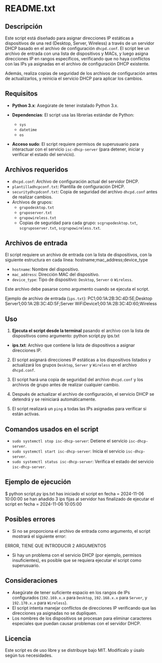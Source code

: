 # **README.txt**

## **Descripción**

Este script está diseñado para asignar direcciones IP estáticas a dispositivos de una red (Desktop, Server, Wireless) a través de un servidor DHCP basado en el archivo de configuración `dhcpd.conf`. El script lee un archivo de entrada con una lista de dispositivos y MACs, y luego asigna direcciones IP en rangos específicos, verificando que no haya conflictos con las IPs ya asignadas en el archivo de configuración DHCP existente.

Además, realiza copias de seguridad de los archivos de configuración antes de actualizarlos, y reinicia el servicio DHCP para aplicar los cambios.

## **Requisitos**

- **Python 3.x**: Asegúrate de tener instalado Python 3.x.
- **Dependencias**: El script usa las librerías estándar de Python:
  - `sys`
  - `datetime`
  - `os`

- **Acceso sudo**: El script requiere permisos de superusuario para interactuar con el servicio `isc-dhcp-server` (para detener, iniciar y verificar el estado del servicio).

## **Archivos requeridos**

- `dhcpd.conf`: Archivo de configuración actual del servidor DHCP.
- `plantilladhcpconf.txt`: Plantilla de configuración DHCP.
- `securitydhcpdconf.txt`: Copia de seguridad del archivo `dhcpd.conf` antes de realizar cambios.
- Archivos de grupos:
  - `grupodesktop.txt`
  - `gruposerver.txt`
  - `grupowireless.txt`
  - Copias de seguridad para cada grupo: `scgrupodesktop.txt`, `scgruposerver.txt`, `scgrupowireless.txt`.
  
## **Archivos de entrada**

El script requiere un archivo de entrada con la lista de dispositivos, con la siguiente estructura en cada línea:
hostname;mac_address;device_type


- `hostname`: Nombre del dispositivo.
- `mac_address`: Dirección MAC del dispositivo.
- `device_type`: Tipo de dispositivo: `Desktop`, `Server` o `Wireless`.

Este archivo debe pasarse como argumento cuando se ejecuta el script.

Ejemplo de archivo de entrada (`ips.txt`):
PC1;00:1A:2B:3C:4D:5E;Desktop Server1;00:1A:2B:3C:4D:5F;Server 
WiFiDevice1;00:1A:2B:3C:4D:60;Wireless


## **Uso**

1. **Ejecuta el script desde la terminal** pasando el archivo con la lista de dispositivos como argumento:
python script.py ips.txt


- **ips.txt**: Archivo que contiene la lista de dispositivos a asignar direcciones IP.

2. El script asignará direcciones IP estáticas a los dispositivos listados y actualizará los grupos `Desktop`, `Server` y `Wireless` en el archivo `dhcpd.conf`.

3. El script hará una copia de seguridad del archivo `dhcpd.conf` y los archivos de grupo antes de realizar cualquier cambio.

4. Después de actualizar el archivo de configuración, el servicio DHCP se detendrá y se reiniciará automáticamente.

5. El script realizará un `ping` a todas las IPs asignadas para verificar si están activas.

## **Comandos usados en el script**

- `sudo systemctl stop isc-dhcp-server`: Detiene el servicio `isc-dhcp-server`.
- `sudo systemctl start isc-dhcp-server`: Inicia el servicio `isc-dhcp-server`.
- `sudo systemctl status isc-dhcp-server`: Verifica el estado del servicio `isc-dhcp-server`.

## **Ejemplo de ejecución**


$ python script.py ips.txt has iniciado el script en fecha = 2024-11-06 10:00:00 se han añadido 3 ips fijas al servidor has finalizado de ejecutar el script en fecha = 2024-11-06 10:05:00


## **Posibles errores**

- Si no se proporciona el archivo de entrada como argumento, el script mostrará el siguiente error:

ERROR, TIENE QUE INTRODUCIR 2 ARGUMENTOS


- Si hay un problema con el servicio DHCP (por ejemplo, permisos insuficientes), es posible que se requiera ejecutar el script como superusuario.

## **Consideraciones**

- Asegúrate de tener suficiente espacio en los rangos de IPs configurados (`192.169.x.x` para `Desktop`, `192.168.x.x` para `Server`, y `192.170.x.x` para `Wireless`).
- El script intenta manejar conflictos de direcciones IP verificando que las direcciones ya asignadas no se dupliquen.
- Los nombres de los dispositivos se procesan para eliminar caracteres especiales que puedan causar problemas con el servidor DHCP.

## **Licencia**

Este script es de uso libre y se distribuye bajo MIT. Modifícalo y úsalo según tus necesidades.
